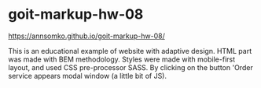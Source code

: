 # goit-markup-hw-08
https://annsomko.github.io/goit-markup-hw-08/

This is an educational example of website with adaptive design. HTML part was made with BEM methodology. Styles were made with mobile-first layout, and used CSS pre-processor SASS. By clicking on the button 'Order service appears modal window (a little bit of JS).

